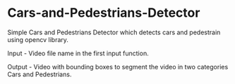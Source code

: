 # Cars-and-Pedestrians-Detector

Simple Cars and Pedestrians Detector which detects cars and pedestrain using opencv library.

Input - Video file name in the first input function.

Output - Video with bounding boxes to segment the video in two categories Cars and Pedestrians.

